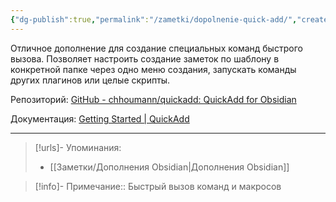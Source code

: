 ```yaml
---
{"dg-publish":true,"permalink":"/zametki/dopolnenie-quick-add/","created":"2024-07-13 15:08","updated":"2024-09-23T22:46:30+03:00"}
---
```


Отличное дополнение для создание специальных команд быстрого вызова. Позволяет настроить создание заметок по шаблону в конкретной папке через одно меню создания, запускать команды других плагинов или целые скрипты.

Репозиторий: [GitHub - chhoumann/quickadd: QuickAdd for Obsidian](https://github.com/chhoumann/quickadd)

Документация: [Getting Started | QuickAdd](https://quickadd.obsidian.guide/docs/)

---
> [!urls]- Упоминания:
> - [[Заметки/Дополнения Obsidian\|Дополнения Obsidian]]

> [!info]-
> Примечание:: Быстрый вызов команд и макросов